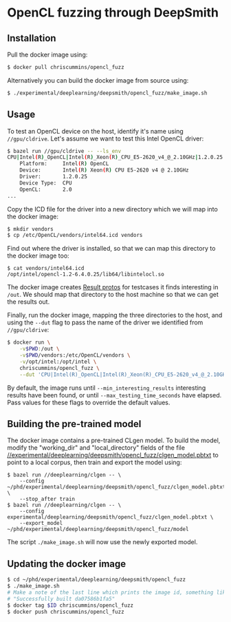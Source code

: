# OpenCL fuzzing through DeepSmith


## Installation

Pull the docker image using:

```sh
$ docker pull chriscummins/opencl_fuzz
```

Alternatively you can build the docker image from source using:

```sh
$ ./experimental/deeplearning/deepsmith/opencl_fuzz/make_image.sh
```

## Usage

To test an OpenCL device on the host, identify it's name using `//gpu/cldrive`.
Let's assume we want to test this Intel OpenCL driver:

```sh
$ bazel run //gpu/cldrive -- --ls_env
CPU|Intel(R)_OpenCL|Intel(R)_Xeon(R)_CPU_E5-2620_v4_@_2.10GHz|1.2.0.25|2.0
    Platform:     Intel(R) OpenCL
    Device:       Intel(R) Xeon(R) CPU E5-2620 v4 @ 2.10GHz
    Driver:       1.2.0.25
    Device Type:  CPU
    OpenCL:       2.0
...
```

Copy the ICD file for the driver into a new directory which we will map into the
docker image:

```sh
$ mkdir vendors
$ cp /etc/OpenCL/vendors/intel64.icd vendors
```

Find out where the driver is installed, so that we can map this directory to the
docker image too:

```
$ cat vendors/intel64.icd
/opt/intel/opencl-1.2-6.4.0.25/lib64/libintelocl.so
```

The docker image creates
[Result protos](/deeplearning/deepsmith/proto/deepsmith.proto) for testcases
it finds interesting in `/out`. We should map that directory to the host
machine so that we can get the results out.

Finally, run the docker image, mapping the three directories to the host, and
using the `--dut` flag to pass the name of the driver we identified from
`//gpu/cldrive`:

```sh
$ docker run \
    -v$PWD:/out \
    -v$PWD/vendors:/etc/OpenCL/vendors \
    -v/opt/intel:/opt/intel \
    chriscummins/opencl_fuzz \
    --dut 'CPU|Intel(R)_OpenCL|Intel(R)_Xeon(R)_CPU_E5-2620_v4_@_2.10GHz|1.2.0.25|2.0'
```

By default, the image runs until `--min_interesting_results` interesting results
have been found, or until `--max_testing_time_seconds` have elapsed. Pass values
for these flags to override the default values.


## Building the pre-trained model

The docker image contains a pre-trained CLgen model. To build the model, modify the
"working_dir" and "local_directory" fields of the file
[//experimental/deeplearning/deepsmith/opencl_fuzz/clgen_model.pbtxt](experimental/deeplearning/deepsmith/opencl_fuzz/clgen_model.pbtxt)
to point to a local corpus, then train and export the model using:

```
$ bazel run //deeplearning/clgen -- \
    --config ~/phd/experimental/deeplearning/deepsmith/opencl_fuzz/clgen_model.pbtxt \
    --stop_after train
$ bazel run //deeplearning/clgen -- \
    --config experimental/deeplearning/deepsmith/opencl_fuzz/clgen_model.pbtxt \
    --export_model ~/phd/experimental/deeplearning/deepsmith/opencl_fuzz/model
```

The script `./make_image.sh` will now use the newly exported model.


## Updating the docker image

```sh
$ cd ~/phd/experimental/deeplearning/deepsmith/opencl_fuzz
$ ./make_image.sh
# Make a note of the last line which prints the image id, something like:
# "Successfully built da07586b1fa5"
$ docker tag $ID chriscummins/opencl_fuzz
$ docker push chriscummins/opencl_fuzz
```
